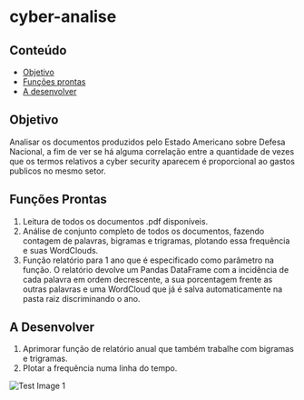# cyber-analise

## Conteúdo
* [Objetivo](#objetivo)
* [Funções prontas](#funções-prontas)
* [A desenvolver](#a-desenvolver)

## Objetivo

Analisar os documentos produzidos pelo Estado Americano sobre Defesa Nacional, a fim de ver se há alguma correlação entre a quantidade de vezes que os termos relativos a cyber security aparecem é proporcional ao gastos publicos no mesmo setor.

## Funções Prontas
1. Leitura de todos os documentos .pdf disponíveis.
2. Análise de conjunto completo de todos os documentos, fazendo contagem de palavras, bigramas e trigramas, plotando essa frequência e suas WordClouds.
3. Função relatório para 1 ano que é especificado como parâmetro na função. O relatório devolve um Pandas DataFrame com a incidência de cada palavra em ordem decrescente, a sua porcentagem frente as outras palavras e uma WordCloud que já é salva automaticamente na pasta raiz discriminando o ano.

## A Desenvolver
1. Aprimorar função de relatório anual que também trabalhe com bigramas e trigramas.
2. Plotar a frequência numa linha do tempo.

![Test Image 1](https://github.com/garaujo94/cyber-analise/blob/master/wordcloud.png)

